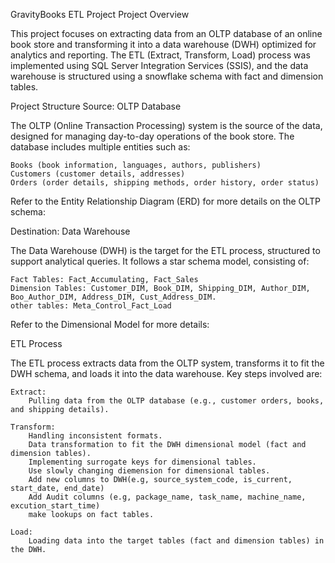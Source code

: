 GravityBooks ETL Project
Project Overview

This project focuses on extracting data from an OLTP database of an online book store and transforming it into a data warehouse (DWH) optimized for analytics and reporting. 
The ETL (Extract, Transform, Load) process was implemented using SQL Server Integration Services (SSIS), and the data warehouse is structured using a snowflake schema with fact and dimension tables.

Project Structure
Source: OLTP Database

The OLTP (Online Transaction Processing) system is the source of the data, designed for managing day-to-day operations of the book store. The database includes multiple entities such as:

    Books (book information, languages, authors, publishers)
    Customers (customer details, addresses)
    Orders (order details, shipping methods, order history, order status)

Refer to the Entity Relationship Diagram (ERD) for more details on the OLTP schema:

Destination: Data Warehouse

The Data Warehouse (DWH) is the target for the ETL process, structured to support analytical queries. It follows a star schema model, consisting of:

    Fact Tables: Fact_Accumulating, Fact_Sales
    Dimension Tables: Customer_DIM, Book_DIM, Shipping_DIM, Author_DIM, Boo_Author_DIM, Address_DIM, Cust_Address_DIM.
    other tables: Meta_Control_Fact_Load 

Refer to the Dimensional Model for more details:

ETL Process

The ETL process extracts data from the OLTP system, transforms it to fit the DWH schema, and loads it into the data warehouse. Key steps involved are:

    Extract:
        Pulling data from the OLTP database (e.g., customer orders, books, and shipping details).

    Transform:
        Handling inconsistent formats.
        Data transformation to fit the DWH dimensional model (fact and dimension tables).
        Implementing surrogate keys for dimensional tables.
        Use slowly changing diemension for dimensional tables.
        Add new columns to DWH(e.g, source_system_code, is_current, start_date, end_date)
        Add Audit columns (e.g, package_name, task_name, machine_name, excution_start_time) 
        make lookups on fact tables.

    Load:
        Loading data into the target tables (fact and dimension tables) in the DWH.

